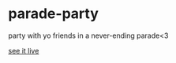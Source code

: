 # parade-party

party with yo friends in a never-ending parade<3

[see it live](https://gracewgao.me/parade-party)

